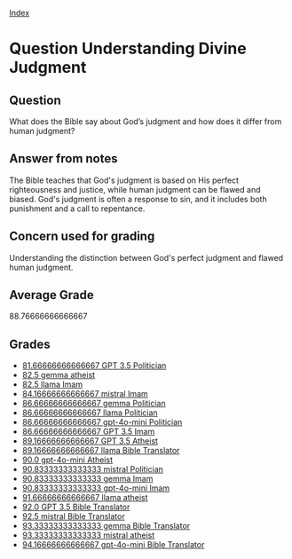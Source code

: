 
[Index](../../index.md)
# Question Understanding Divine Judgment
## Question
What does the Bible say about God’s judgment and how does it differ from human judgment?

## Answer from notes
The Bible teaches that God's judgment is based on His perfect righteousness and justice, while human judgment can be flawed and biased. God's judgment is often a response to sin, and it includes both punishment and a call to repentance.

## Concern used for grading
Understanding the distinction between God's perfect judgment and flawed human judgment.

## Average Grade
88.76666666666667

## Grades
 * [81.66666666666667 GPT 3.5 Politician](../answers/GPT_3.5_Politician/Understanding_Divine_Judgment.md)
 * [82.5 gemma atheist](../answers/gemma_atheist/Understanding_Divine_Judgment.md)
 * [82.5 llama Imam](../answers/llama_Imam/Understanding_Divine_Judgment.md)
 * [84.16666666666667 mistral Imam](../answers/mistral_Imam/Understanding_Divine_Judgment.md)
 * [86.66666666666667 gemma Politician](../answers/gemma_Politician/Understanding_Divine_Judgment.md)
 * [86.66666666666667 llama Politician](../answers/llama_Politician/Understanding_Divine_Judgment.md)
 * [86.66666666666667 gpt-4o-mini Politician](../answers/gpt-4o-mini_Politician/Understanding_Divine_Judgment.md)
 * [86.66666666666667 GPT 3.5 Imam](../answers/GPT_3.5_Imam/Understanding_Divine_Judgment.md)
 * [89.16666666666667 GPT 3.5 Atheist](../answers/GPT_3.5_Atheist/Understanding_Divine_Judgment.md)
 * [89.16666666666667 llama Bible Translator](../answers/llama_Bible_Translator/Understanding_Divine_Judgment.md)
 * [90.0 gpt-4o-mini Atheist](../answers/gpt-4o-mini_Atheist/Understanding_Divine_Judgment.md)
 * [90.83333333333333 mistral Politician](../answers/mistral_Politician/Understanding_Divine_Judgment.md)
 * [90.83333333333333 gemma Imam](../answers/gemma_Imam/Understanding_Divine_Judgment.md)
 * [90.83333333333333 gpt-4o-mini Imam](../answers/gpt-4o-mini_Imam/Understanding_Divine_Judgment.md)
 * [91.66666666666667 llama atheist](../answers/llama_atheist/Understanding_Divine_Judgment.md)
 * [92.0 GPT 3.5 Bible Translator](../answers/GPT_3.5_Bible_Translator/Understanding_Divine_Judgment.md)
 * [92.5 mistral Bible Translator](../answers/mistral_Bible_Translator/Understanding_Divine_Judgment.md)
 * [93.33333333333333 gemma Bible Translator](../answers/gemma_Bible_Translator/Understanding_Divine_Judgment.md)
 * [93.33333333333333 mistral atheist](../answers/mistral_atheist/Understanding_Divine_Judgment.md)
 * [94.16666666666667 gpt-4o-mini Bible Translator](../answers/gpt-4o-mini_Bible_Translator/Understanding_Divine_Judgment.md)
